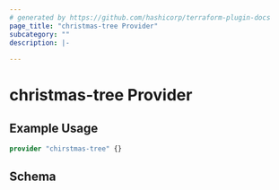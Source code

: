 ```yaml
---
# generated by https://github.com/hashicorp/terraform-plugin-docs
page_title: "christmas-tree Provider"
subcategory: ""
description: |-
  
---
```


# christmas-tree Provider



## Example Usage

```terraform
provider "chirstmas-tree" {}
```

<!-- schema generated by tfplugindocs -->
## Schema

